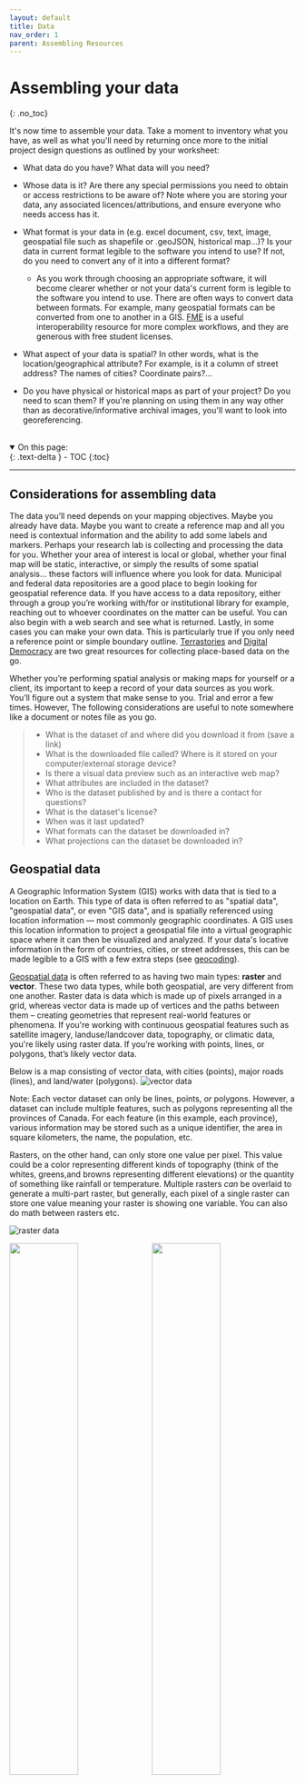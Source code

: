 ```yaml
---
layout: default
title: Data
nav_order: 1
parent: Assembling Resources
---
```


# Assembling your data
{: .no_toc}

It's now time to assemble your data. Take a moment to inventory what you have, as well as what you'll need by returning once more to the initial project design questions as outlined by your worksheet:

 - What data do you have? What data will you need?

 - Whose data is it? Are there any special permissions you need to obtain or access restrictions to be aware of? Note where you are storing your data, any associated licences/attributions, and ensure everyone who needs access has it.

 - What format is your data in (e.g. excel document, csv, text, image, geospatial file such as shapefile or .geoJSON, historical map…)? Is your data in current format legible to the software you intend to use? If not, do you need to convert any of it into a different format?
	-  As you work through choosing an appropriate software, it will become clearer whether or not your data's current form is legible to the software you intend to use. There are often ways to convert data between formats. For example, many geospatial formats can be converted from one to another in a GIS. [FME](https://fme.safe.com/) is a useful interoperability resource for more complex workflows, and they are generous with free student licenses. 

 - What aspect of your data is spatial? In other words, what is the location/geographical attribute? For example, is it a column of street address? The names of cities? Coordinate pairs?...
<!-- are there any location based attributes?
 (street address, geographic coordinates, city, town, country?) is there a map? (skills: geocoding, georeferencing, projecting) --> 
<!-- How to determine what's so spatial about your data.... (st addressses, then geocode) (given cities, spatial join to city layer in qgis OR add columns for xy data - copy paste from google maps  )(coordinates, display xy )(draw layer aoi in qgis) this all shows the myriad of ways data can be spatial spatializing data - (geocoding, displaying xy data) data analysis -->

 - Do you have physical or historical maps as part of your project? Do you need to scan them? If you're planning on using them in any way other than as decorative/informative archival images, you'll want to look into georeferencing. 

<br>
<!-- Below are some resources for finding more data or creating your own.  -->


<details open markdown="block">
  <summary>
    On this page:
  </summary>
  {: .text-delta }
 - TOC
{:toc}
</details>

----

## Considerations for assembling data
The data you’ll need depends on your mapping objectives. Maybe you already have data. Maybe you want to create a reference map and all you need is contextual information and the ability to add some labels and markers. Perhaps your research lab is collecting and processing the data for you. Whether your area of interest is local or global, whether your final map will be static, interactive, or simply the results of some spatial analysis… these factors will influence where you look for data. Municipal and federal data repositories are a good place to begin looking for geospatial reference data. If you have access to a data repository, either through a group you’re working with/for or institutional library for example, reaching out to whoever coordinates on the matter can be useful. You can also begin with a web search and see what is returned. Lastly, in some cases you can make your own data. This is particularly true if you only need a reference point or simple boundary outline. [Terrastories](https://terrastories.app/) and [Digital Democracy](https://www.digital-democracy.org/mapeo) are two great resources for collecting place-based data on the go. 

Whether you’re performing spatial analysis or making maps for yourself or a client, its important to keep a record of your data sources as you work. You’ll figure out a system that make sense to you. Trial and error a few times. However, The following considerations are useful to note somewhere like a document or notes file as you go.

> - What is the dataset of and where did you download it from (save a link)
> - What is the downloaded file called? Where is it stored on your computer/external storage device?
> - Is there a visual data preview such as an interactive web map?
> - What attributes are included in the dataset? 
> - Who is the dataset published by and is there a contact for questions? 
> - What is the dataset's license?
> - When was it last updated?
> - What formats can the dataset be downloaded in? 
> - What projections can the dataset be downloaded in?



## Geospatial data
A Geographic Information System (GIS) works with data that is tied to a location on Earth. This type of data is often referred to as "spatial data", "geospatial data", or even "GIS data", and is spatially referenced using location information — most commonly geographic coordinates. A GIS uses this location information to project a geospatial file into a virtual geographic space where it can then be visualized and analyzed. If your data's locative information in the form of countries, cities, or street addresses, this can be made legible to a GIS with a few extra steps (see [geocoding](https://ubc-library-rc.github.io/gis-plugins-qgis/content/geocoding.html)). 

[Geospatial data](https://researchguides.library.yorku.ca/c.php?g=679467&p=4793119) is often referred to as having two main types: **raster** and **vector**. These two data types, while both geospatial, are very different from one another. Raster data is data which is made up of pixels arranged in a grid, whereas vector data is made up of vertices and the paths between them – creating geometries that represent real-world features or phenomena. If you're working with continuous geospatial features such as satellite imagery, landuse/landcover data, topography, or climatic data, you're likely using raster data.  If you’re working with points, lines, or polygons, that’s likely vector data.

Below is a map consisting of vector data, with cities (points), major roads (lines), and land/water (polygons).
![vector data](./images/vector-data.png)

Note: Each vector dataset can only be lines, points, *or* polygons. However, a dataset can include multiple features, such as polygons representing all the provinces of Canada. For each feature (in this example, each province), various information may be stored such as a unique identifier, the area in square kilometers, the name, the population, etc. 

Rasters, on the other hand, can only store one value per pixel. This value could be a color representing different kinds of topography (think of the whites, greens,and browns representing different elevations) or the quantity of something like rainfall or temperature. Multiple rasters *can* be overlaid to generate a multi-part raster, but generally, each pixel of a single raster can store one value meaning your raster is showing one variable. You can also do math between rasters etc. 
    
![raster data](./images/raster-data.png)


<img src="./images/sattelite-image2_202550915.jpeg" style="width:49%">
<img src="./images/sattelite-image4_20250915.jpeg" style="width:49%">


Spatial data have different file extensions that you may be used to. Raster data will often be [TIF](https://en.wikipedia.org/wiki/TIFF) (aka TIFF) file and have the extention `.tif` or `.tiff`. Vector data come in more diverse file formats. The Shapefile is an industry standard format with the extension `.shp` (and a host of "sidecar files" — be sure to keep them all together). Shapefiles store data in binary, and it is therefore not legible to human eyes and can only be opened and visualized in a GIS. GeoJSON, however, stores vector data in `.geojson` files that can be opened in a code editor or online in [geojson.io](https://geojson.io/) and quite easily parsed with human eyes. See [here](https://gisgeography.com/gis-formats/) for an exhaustive list of formats spatial data can take. Although the nuance of file formats might seem too detail oriented for an introduction to reference mapping, being aware of different spatial data types and formats will help you know what to download and troubleshoot why something may not be opening/working. If you have no prior experience with spatial data, this may be quite overwhelming right now. However, with a little bit of practical experience under your belt this will quickly all become common sense to you. 

Finally, **tabular data** is simply data formatted into a table by rows and columns. All vector data has associated tabular data that can be opened and viewed inside a GIS. Your tabular data may have a spatial component, like coordinates, or it may not. If a spatial component is present, you can simply load it into a GIS and tell the GIS to create a spatial layer by referencing the stored latitude and longitude (you will need to ensure lat and long are in separate columns, and the GIS is reading latitude as _y_  and longitude as _x_). If your tabular data does not have locative information, you can still load it into GIS and join it with a spatial layer that already exists based on a key value. However, your tabular data **must be in `.csv` format**, so be sure to export any excel sheets as `.csv`s (comma separated values) before attempting to load them into a GIS. 

----

## Finding geospatial data

So where do you find spatial data? Maybe you already have some, maybe you're still searching. A lot of spatial data is accessible via the internet, albeit under different licenses. Outside of this workshop, you might begin your search on UBC Library's [GIS website](https://gis.ubc.ca/data/). If you are a UBC student, staff, or faculty, you'll also have access to the [Abacus Data Network](https://abacus.library.ubc.ca/) which contains lots of data, including historical datasets. Municipal and governmental agencies local to your project are also great places to begin looking. For example, see for Vancouver the [Vancouver Open Data Portal](https://opendata.vancouver.ca/pages/home/), [Data BC](https://catalogue.data.gov.bc.ca/) for Provincial data, and [Natural Resources Canada](https://natural-resources.canada.ca/science-data/data-analysis/geoca) for national resource data. Many Canadian cities have their own municipal open data source, though downloading the data will be different depending on the platform used by each city (see our workshop on [Tools and Workflows](https://ubc-library-rc.github.io/gis-tools-workflows/content/downloading-data.html) for guidance).

[Natural Earth](https://www.naturalearthdata.com/downloads/), which we will use today, provides  free, public domain raster and vector data at a global scale. For example, you can download country and state outlines (and from various state-based perspectives), rivers/lakes/reservoirs, oceans and coastlines, and landmasses. You can also download hillshade data from Natural Earth whose symbology you can adjust in QGIS to show topography. This makes it an excellent resource for simple reference mapping for academic publication.

The [Humanitarian Data Exchange](https://data.humdata.org/) contains lots of useful global data. [WorldClim](https://worldclim.org/) publishes historical climate data such as precipitation and temperature, which you can download as raster datasets. For free and open-source infrastructural data, see [Open Street Maps (OSM)](https://www.openstreetmap.org/#map=11/49.2151/-123.0393). Refer to our [Plugins in QGIS Workshop](https://ubc-library-rc.github.io/gis-plugins-qgis/content/extracting-osm-data.html) for a demonstration of how to extract and download OSM data or use it as a basemap for your maps. 

Satellite imagery can often be downloaded directly from providers. For example, download Sentinel data from the [Copernicus Browser](https://browser.dataspace.copernicus.eu/?zoom=5&lat=50.16282&lng=20.78613&demSource3D=%22MAPZEN%22&cloudCoverage=30&dateMode=SINGLE). If you're using QGIS, the [SRTM-Downloader](https://plugins.qgis.org/plugins/SRTM-Downloader/) plugin is a handy tool to download NASA data for a specific area of interest directly from within your GIS interface. If you are a UBC student, staff, or faculty, you can [request a Planet account](https://researchcommons.library.ubc.ca/planet-imagery/) to gain access to much more imagery. Refer to our [Project Design workshop and resource](https://ubc-library-rc.github.io/gis-spatial-stories/content/resources-for-data-assembly.html) for important considerations as you search, download, store, and use data.

Finally, you can always create your own vector layers, or create new shapefiles within a GIS by tracing existing data. If you are working with historical or physical maps and want to digitize them or otherwise create spatial data using them as template, see our workshop on [georeferencing](https://ubc-library-rc.github.io/gis-georeferencing/) or our [georeferencing resource page](https://ubc-library-rc.github.io/gis-spatial-stories/content/resources-for-georeferencing.html). 


### Municipal and Provincial Vector Data 
{: .no_toc}
- [BC Data](https://catalogue.data.gov.bc.ca/)
- [Administrative and Statistical Boundaries 2021 ](https://www12.statcan.gc.ca/census-recensement/2021/geo/sip-pis/boundary-limites/index2021-eng.cfm?year=21)(e.g., provinces, census divisions, dissemination areas)
- [City of Vancouver open data portal](https://opendata.vancouver.ca/pages/home/)
- [Metro Vancouver open data portal](https://open-data-portal-metrovancouver.hub.arcgis.com/)
- [Burnaby open data portal](https://data.burnaby.ca/)
- [Victoria](https://opendata.victoria.ca/) 
- [Guelph](http://data.open.guelph.ca/)
- [Toronto](https://open.toronto.ca/)
- [Kelowna](https://opendata.kelowna.ca/)
- [Kamloops](https://mydata-kamloops.opendata.arcgis.com/)
- [Calgary](https://data.calgary.ca/) 

### Global Census Data 
{: .no_toc}
- [World urbanization](https://population.un.org/wup/DataQuery/)
- [World demographics](https://population.un.org/dataportal/home?df=d7cac223-d504-404f-807a-03d475ad6c63)

### Global Boundary Files
{: .no_toc}
- [Natural Earth data](https://www.naturalearthdata.com/downloads/) 
- [USA TIGER line shapefiles](https://www.census.gov/geographies/mapping-files/time-series/geo/tiger-line-file.html)
- [Earthworks Stanford](https://earthworks.stanford.edu/)
- [The Humanitarian Data Exchange](https://data.humdata.org/dataset)


### Street Network Examples
{: .no_toc}
- [OSM Street Network](https://www.openstreetmap.org/#map=11/49.2465/-123.0908&layers=H) (see [downloading OSM data in QGIS](./osm-downloader.md))
- [canada road network file](https://www12.statcan.gc.ca/census-recensement/2021/geo/sip-pis/rnf-frr/index2021-eng.cfm?year=21)
- [USA Primary Roads](https://catalog.data.gov/dataset/tiger-line-shapefile-2019-nation-u-s-primary-roads-national-shapefile)
- [India Roads (2016)](https://geodata.mit.edu/catalog/stanford-qf525mn4696)
- [EU Major Road Network](https://data.europa.eu/data/datasets/major-road-network?locale=en)

### Climate, Landcover, and Satellite Imagery
{: .no_toc}
- If you are a member of UBC, you have access to imagery from [Planet.com](https://www.planet.com/). See [here](https://researchcommons.library.ubc.ca/planet-imagery/) for more information and instructions on requesting a free account. 
- QGIS [SRTM downloader](https://plugins.qgis.org/plugins/SRTM-Downloader/) plugin
- You can also [add a basemap](https://ubc-library-rc.github.io/gis-tools-workflows/content/add-basemap.html) to a GIS project, allowing you to access decent quality satellite imagery for research and noncommercial purposes.
- [World Climate Data](https://www.worldclim.org/)
- [World Land Cover](https://data.apps.fao.org/catalog/iso/8cf69f76-1be0-4339-a0b0-18a93c7f4760)
- [World Land Cover (2)](https://viewer.esa-worldcover.org/worldcover/)
- [Places to download free satellite imagery](https://gisgeography.com/free-satellite-imagery-data-list/)
- [Canada Land Cover](https://natural-resources.canada.ca/maps-tools-publications/satellite-imagery-air-photos/application-development/land-cover/21755)
- [Canada DEM](https://open.canada.ca/data/en/dataset/957782bf-847c-4644-a757-e383c0057995)
- [BC Lidar](https://lidar.gov.bc.ca/pages/download-discovery)

----

#### Learn more about Geospatial Data
<!-- - Explore UBC Library's compendium of data sources for Canada and the world [HERE](https://guides.library.ubc.ca/gis/datasources) -->
- [Koerner Library Data Source Guide](https://guides.library.ubc.ca/gis/datasources)
- Also checkout UBC's GIS specific data page at [gis.ubc.ca/data/](https://gis.ubc.ca/data/)
- [More than you ever wanted to know about GeoJSON - Tom MacWright](https://macwright.org/2015/03/23/geojson-second-bite.html)  
	